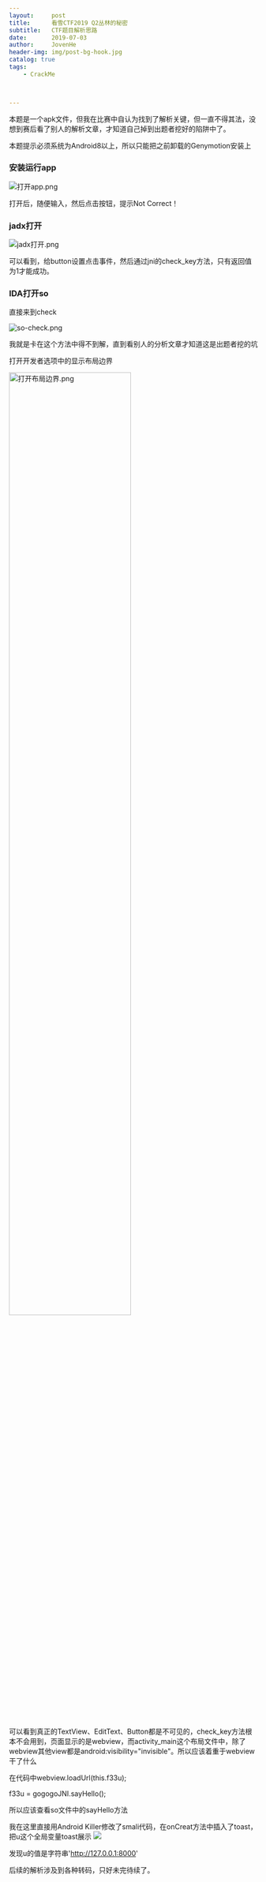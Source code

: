 ```yaml
---
layout:     post
title:      看雪CTF2019 Q2丛林的秘密
subtitle:   CTF题目解析思路
date:       2019-07-03
author:     JovenHe
header-img: img/post-bg-hook.jpg
catalog: true
tags:
    - CrackMe
    


---
```


本题是一个apk文件，但我在比赛中自认为找到了解析关键，但一直不得其法，没想到赛后看了别人的解析文章，才知道自己掉到出题者挖好的陷阱中了。

本题提示必须系统为Android8以上，所以只能把之前卸载的Genymotion安装上

### 安装运行app

<img src="https://i.loli.net/2019/07/03/5d1c55e01048d92942.png" alt="打开app.png" title="打开app.png" />

打开后，随便输入，然后点击按钮，提示Not Correct！

### jadx打开

<img src="https://i.loli.net/2019/07/03/5d1c55e0326eb59085.png" alt="jadx打开.png" title="jadx打开.png" />

可以看到，给button设置点击事件，然后通过jni的check_key方法，只有返回值为1才能成功。

### IDA打开so

直接来到check

<img src="https://i.loli.net/2019/07/03/5d1c633b1795432251.png" alt="so-check.png" title="so-check.png" />

我就是卡在这个方法中得不到解，直到看别人的分析文章才知道这是出题者挖的坑

打开开发者选项中的显示布局边界

<img src="https://i.loli.net/2019/07/03/5d1c55e02254a86693.png" alt="打开布局边界.png" title="打开布局边界.png" width="70%" />

可以看到真正的TextView、EditText、Button都是不可见的，check_key方法根本不会用到，页面显示的是webview，而activity_main这个布局文件中，除了webview其他view都是android:visibility="invisible"。所以应该着重于webview干了什么

在代码中webview.loadUrl(this.f33u);

f33u = gogogoJNI.sayHello();

所以应该查看so文件中的sayHello方法

我在这里直接用Android Killer修改了smali代码，在onCreat方法中插入了toast，把u这个全局变量toast展示
<a href="https://sm.ms/image/6JSh5qErWdizxwj" target="_blank"><img src="https://i.loli.net/2019/08/19/6JSh5qErWdizxwj.png" /></a>

发现u的值是字符串'http://127.0.0.1:8000' 

后续的解析涉及到各种转码，只好未完待续了。